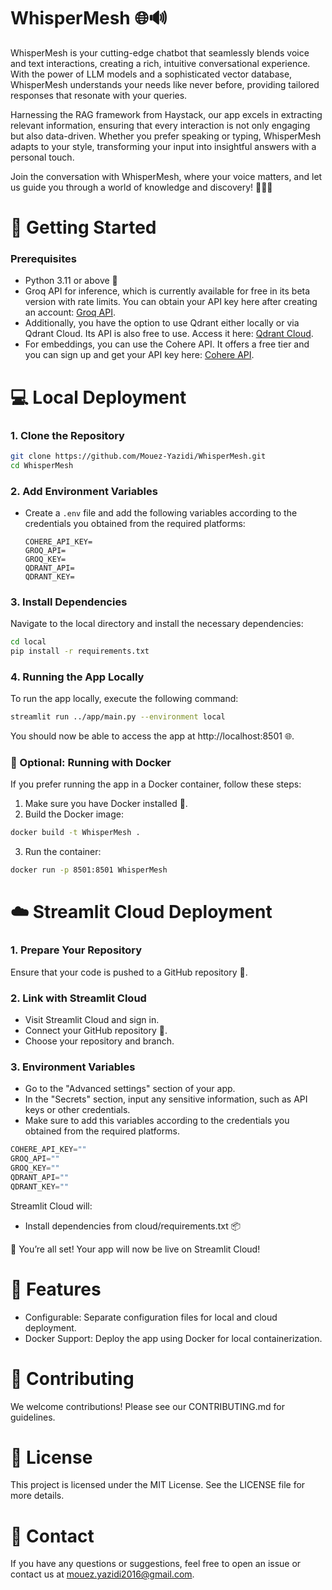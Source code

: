 # WhisperMesh 🌐🔊
WhisperMesh is your cutting-edge chatbot that seamlessly blends voice and text interactions, creating a rich, intuitive conversational experience. With the power of LLM models and a sophisticated vector database, WhisperMesh understands your needs like never before, providing tailored responses that resonate with your queries.

Harnessing the RAG framework from Haystack, our app excels in extracting relevant information, ensuring that every interaction is not only engaging but also data-driven. Whether you prefer speaking or typing, WhisperMesh adapts to your style, transforming your input into insightful answers with a personal touch.

Join the conversation with WhisperMesh, where your voice matters, and let us guide you through a world of knowledge and discovery! 🌟💬✨

# 🚀 Getting Started
### Prerequisites
* Python 3.11 or above 🐍
* Groq API for inference, which is currently available for free in its beta version with rate limits. You can obtain your API key here after creating an account: [Groq API](https://medium.com/r/?url=https%3A%2F%2Fconsole.groq.com%2Fkeys).
* Additionally, you have the option to use Qdrant either locally or via Qdrant Cloud. Its API is also free to use. Access it here: [Qdrant Cloud](https://medium.com/r/?url=https%3A%2F%2Fcloud.qdrant.io%2Flogin).
* For embeddings, you can use the Cohere API. It offers a free tier and you can sign up and get your API key here: [Cohere API](https://medium.com/r/?url=https%3A%2F%2Fcohere.ai).
# 💻 Local Deployment
### 1. Clone the Repository
```bash
git clone https://github.com/Mouez-Yazidi/WhisperMesh.git
cd WhisperMesh
```
### 2. Add Environment Variables

* Create a `.env` file and add the following variables according to the credentials you obtained from the required platforms:

    ```plaintext
    COHERE_API_KEY=
    GROQ_API=
    GROQ_KEY=
    QDRANT_API=
    QDRANT_KEY=
    ```
    
### 3. Install Dependencies
Navigate to the local directory and install the necessary dependencies:
```bash
cd local
pip install -r requirements.txt
```

### 4. Running the App Locally
To run the app locally, execute the following command:

```bash
streamlit run ../app/main.py --environment local
```
You should now be able to access the app at http://localhost:8501 🌐.

### 🐳 Optional: Running with Docker
If you prefer running the app in a Docker container, follow these steps:
1. Make sure you have Docker installed 🐋.
2. Build the Docker image:
```bash
docker build -t WhisperMesh .
```
3. Run the container:
```bash
docker run -p 8501:8501 WhisperMesh
```
# ☁️ Streamlit Cloud Deployment
### 1. Prepare Your Repository
Ensure that your code is pushed to a GitHub repository 📂.

### 2. Link with Streamlit Cloud
* Visit Streamlit Cloud and sign in.
* Connect your GitHub repository 🔗.
* Choose your repository and branch.

### 3. Environment Variables
* Go to the "Advanced settings" section of your app.
* In the "Secrets" section, input any sensitive information, such as API keys or other credentials.
* Make sure to add this variables according to the credentials you obtained from the required platforms.
```csharp
COHERE_API_KEY=""
GROQ_API=""
GROQ_KEY=""
QDRANT_API=""
QDRANT_KEY=""
```
Streamlit Cloud will:
* Install dependencies from cloud/requirements.txt 📦

🎉 You’re all set! Your app will now be live on Streamlit Cloud!

# 🌟 Features
* Configurable: Separate configuration files for local and cloud deployment.
* Docker Support: Deploy the app using Docker for local containerization.

# 🤝 Contributing
We welcome contributions! Please see our CONTRIBUTING.md for guidelines.

# 📄 License
This project is licensed under the MIT License. See the LICENSE file for more details.

# 📧 Contact
If you have any questions or suggestions, feel free to open an issue or contact us at mouez.yazidi2016@gmail.com.
